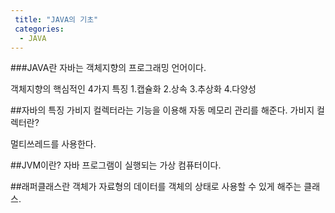 ```yaml
---
 title: "JAVA의 기초"
 categories:
  - JAVA
---
```

###JAVA란
자바는 객체지향의 프로그래밍 언어이다.

객체지향의 핵심적인 4가지 특징
1.캡슐화
2.상속
3.추상화
4.다양성


##자바의 특징
가비지 컬렉터라는 기능을 이용해 자동 메모리 관리를 해준다.
가비지 컬렉터란?

멀티쓰레드를 사용한다. 


##JVM이란?
자바 프로그램이 실행되는 가상 컴퓨터이다.

##래퍼클래스란
객체가 자료형의 데이터를 객체의 상태로 사용할 수 있게 해주는 클래스.
